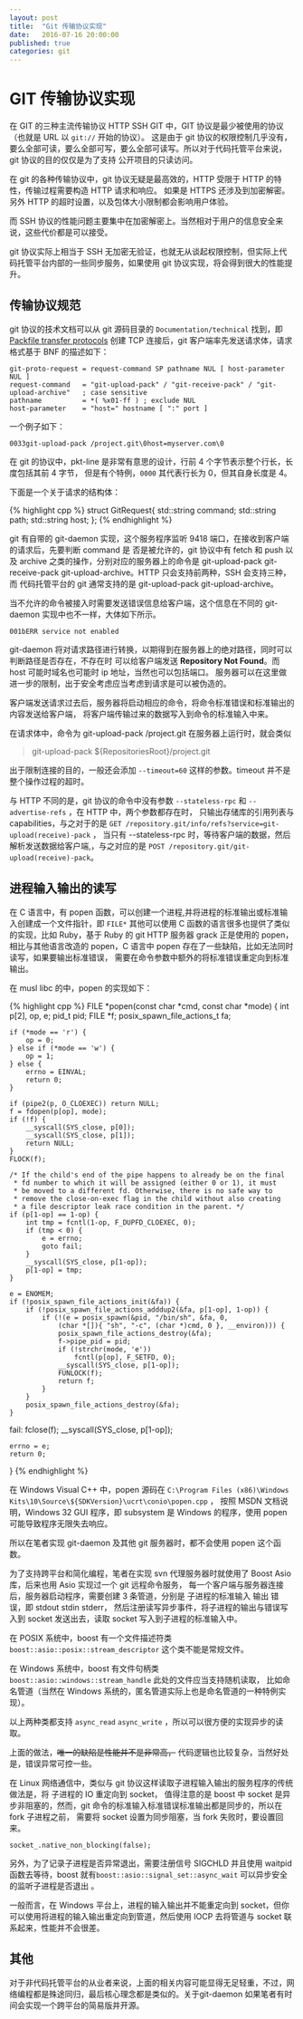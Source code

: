 ```yaml
---
layout: post
title:  "Git 传输协议实现"
date:   2016-07-16 20:00:00
published: true
categories: git
---
```


# GIT 传输协议实现

在 GIT 的三种主流传输协议 HTTP SSH GIT 中，GIT 协议是最少被使用的协议（也就是 URL 以 `git://` 开始的协议）。
这是由于 git 协议的权限控制几乎没有，要么全部可读，要么全部可写，要么全部可读写。所以对于代码托管平台来说，
git 协议的目的仅仅是为了支持 公开项目的只读访问。

在 git 的各种传输协议中，git 协议无疑是最高效的，HTTP 受限于 HTTP 的特性，传输过程需要构造 HTTP 请求和响应。
如果是 HTTPS 还涉及到加密解密。另外 HTTP 的超时设置，以及包体大小限制都会影响用户体验。

而 SSH 协议的性能问题主要集中在加密解密上。当然相对于用户的信息安全来说，这些代价都是可以接受。

git 协议实际上相当于 SSH 无加密无验证，也就无从谈起权限控制，但实际上代码托管平台内部的一些同步服务，如果使用
git 协议实现，将会得到很大的性能提升。

## 传输协议规范

git 协议的技术文档可以从 git 源码目录的 `Documentation/technical` 找到，即 [Packfile transfer protocols](https://github.com/git/git/blob/master/Documentation/technical/pack-protocol.txt)
创建 TCP 连接后，git 客户端率先发送请求体，请求格式基于 BNF 的描述如下：

    git-proto-request = request-command SP pathname NUL [ host-parameter NUL ]
    request-command   = "git-upload-pack" / "git-receive-pack" / "git-upload-archive"   ; case sensitive
    pathname          = *( %x01-ff ) ; exclude NUL
    host-parameter    = "host=" hostname [ ":" port ]

一个例子如下：

`0033git-upload-pack /project.git\0host=myserver.com\0`

在 git 的协议中，pkt-line 是非常有意思的设计，行前 4 个字节表示整个行长，长度包括其前 4 字节，
但是有个特例，`0000` 其代表行长为 0，但其自身长度是 4。

下面是一个关于请求的结构体：

{% highlight cpp %}
struct GitRequest{
    std::string command;
    std::string path;
    std::string host;
};
{% endhighlight %}

git 有自带的 git-daemon 实现，这个服务程序监听 9418 端口，在接收到客户端的请求后，先要判断 command 是
否是被允许的，git 协议中有 fetch 和 push 以及 archive 之类的操作，分别对应的服务器上的命令是 git-upload-pack
git-receive-pack git-upload-archive。HTTP 只会支持前两种，SSH 会支持三种，而 代码托管平台的 git 通常支持的是
git-upload-pack git-upload-archive。

当不允许的命令被接入时需要发送错误信息给客户端，这个信息在不同的 git-daemon 实现中也不一样，大体如下所示。

`001bERR service not enabled`

git-daemon 将对请求路径进行转换，以期得到在服务器上的绝对路径，同时可以判断路径是否存在，不存在时
可以给客户端发送 **Repository Not Found**。而 host 可能时域名也可能时 ip 地址，当然也可以包括端口。
服务器可以在这里做进一步的限制，出于安全考虑应当考虑到请求是可以被伪造的。

客户端发送请求过去后，服务器将启动相应的命令，将命令标准错误和标准输出的内容发送给客户端，
将客户端传输过来的数据写入到命令的标准输入中来。

在请求体中，命令为 git-upload-pack /project.git 在服务器上运行时，就会类似 

>git-upload-pack ${RepositoriesRoot}/project.git

出于限制连接的目的，一般还会添加 `--timeout=60` 这样的参数。timeout 并不是整个操作过程的超时。

与 HTTP 不同的是，git 协议的命令中没有参数 `--stateless-rpc` 和 `--advertise-refs`  ，在 HTTP 中，两个参数都存在时，
只输出存储库的引用列表与 capabilities，与之对于的是 `GET /repository.git/info/refs?service=git-upload(receive)-pack` ，
当只有 --stateless-rpc 时，等待客户端的数据，然后解析发送数据给客户端,，与之对应的是 `POST /repository.git/git-upload(receive)-pack`。

## 进程输入输出的读写

在 C 语言中，有 popen 函数，可以创建一个进程,并将进程的标准输出或标准输入创建成一个文件指针，即 `FILE*`
其他可以使用 C 函数的语言很多也提供了类似的实现，比如 Ruby，基于 Ruby 的 git HTTP 服务器 grack 正是使用的 popen，
相比与其他语言改造的 popen，C 语言中 popen 存在了一些缺陷，比如无法同时读写，如果要输出标准错误，
需要在命令参数中额外的将标准错误重定向到标准输出。

在 musl libc 的中，popen 的实现如下：

{% highlight cpp %}
FILE *popen(const char *cmd, const char *mode)
{
	int p[2], op, e;
	pid_t pid;
	FILE *f;
	posix_spawn_file_actions_t fa;

	if (*mode == 'r') {
		op = 0;
	} else if (*mode == 'w') {
		op = 1;
	} else {
		errno = EINVAL;
		return 0;
	}
	
	if (pipe2(p, O_CLOEXEC)) return NULL;
	f = fdopen(p[op], mode);
	if (!f) {
		__syscall(SYS_close, p[0]);
		__syscall(SYS_close, p[1]);
		return NULL;
	}
	FLOCK(f);

	/* If the child's end of the pipe happens to already be on the final
	 * fd number to which it will be assigned (either 0 or 1), it must
	 * be moved to a different fd. Otherwise, there is no safe way to
	 * remove the close-on-exec flag in the child without also creating
	 * a file descriptor leak race condition in the parent. */
	if (p[1-op] == 1-op) {
		int tmp = fcntl(1-op, F_DUPFD_CLOEXEC, 0);
		if (tmp < 0) {
			e = errno;
			goto fail;
		}
		__syscall(SYS_close, p[1-op]);
		p[1-op] = tmp;
	}

	e = ENOMEM;
	if (!posix_spawn_file_actions_init(&fa)) {
		if (!posix_spawn_file_actions_adddup2(&fa, p[1-op], 1-op)) {
			if (!(e = posix_spawn(&pid, "/bin/sh", &fa, 0,
			    (char *[]){ "sh", "-c", (char *)cmd, 0 }, __environ))) {
				posix_spawn_file_actions_destroy(&fa);
				f->pipe_pid = pid;
				if (!strchr(mode, 'e'))
					fcntl(p[op], F_SETFD, 0);
				__syscall(SYS_close, p[1-op]);
				FUNLOCK(f);
				return f;
			}
		}
		posix_spawn_file_actions_destroy(&fa);
	}
fail:
	fclose(f);
	__syscall(SYS_close, p[1-op]);

	errno = e;
	return 0;
}
{% endhighlight %}

在 Windows Visual C++ 中，popen 源码在 `C:\Program Files (x86)\Windows Kits\10\Source\${SDKVersion}\ucrt\conio\popen.cpp` ，
按照 MSDN 文档说明，Windows 32 GUI 程序，即 subsystem 是 Windows 的程序，使用 popen 可能导致程序无限失去响应。

所以在笔者实现 git-daemon 及其他 git 服务器时，都不会使用 popen 这个函数。

为了支持跨平台和简化编程，笔者在实现 svn 代理服务器时就使用了 Boost Asio 库，后来也用 Asio 实现过一个 git 远程命令服务，
每一个客户端与服务器连接后，服务器启动程序，需要创建 3 条管道，分别是 子进程的标准输入 输出 错误，即 stdout stdin stderr，
然后注册读写异步事件，将子进程的输出与错误写入到 socket 发送出去，读取 socket 写入到子进程的标准输入中。

在 POSIX 系统中，boost 有一个文件描述符类 `boost::asio::posix::stream_descriptor` 这个类不能是常规文件。

在 Windows 系统中，boost 有文件句柄类 `boost::asio::windows::stream_handle` 此处的文件应当支持随机读取，
比如命名管道（当然在 Windows 系统的，匿名管道实际上也是命名管道的一种特例实现）。

以上两种类都支持 `async_read` `async_write` ，所以可以很方便的实现异步的读取。


上面的做法，~~唯一的缺陷是性能并不是非常高，~~ 代码逻辑也比较复杂，当然好处是，错误异常可控一些。

在 Linux 网络通信中，类似与 git 协议这样读取子进程输入输出的服务程序的传统做法是，将 子进程的 IO 重定向到 socket，
值得注意的是 boost 中 socket 是异步非阻塞的，然而，git 命令的标准输入标准错误标准输出都是同步的，所以在 fork 子进程之前，
需要将 socket 设置为同步阻塞，当 fork 失败时，要设置回来。

`socket_.native_non_blocking(false);`

另外，为了记录子进程是否异常退出，需要注册信号 SIGCHLD 并且使用 waitpid 函数去等待，boost 就有`boost::asio::signal_set::async_wait` 可以异步安全的监听子进程是否退出 。

一般而言，在 Windows 平台上，进程的输入输出并不能重定向到 socket，但你可以使用将进程的输入输出重定向到管道，然后使用 IOCP 去将管道与 socket 联系起来，性能并不会很差。

## 其他

对于非代码托管平台的从业者来说，上面的相关内容可能显得无足轻重，不过，网络编程都是殊途同归，最后核心理念都是类似的。关于git-daemon 如果笔者有时间会实现一个跨平台的简易版并开源。